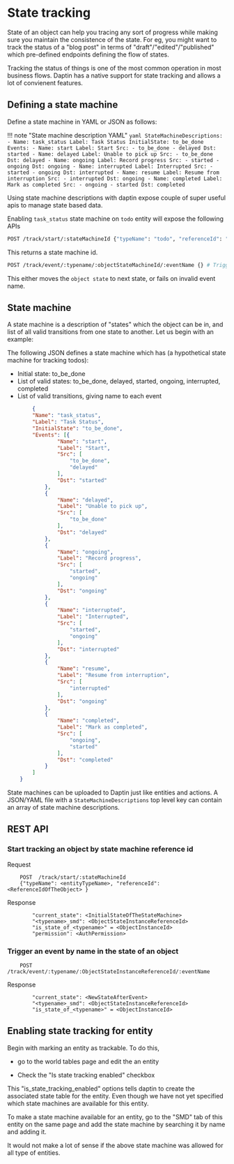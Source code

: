 # State tracking

State of an object can help you tracing any sort of progress while making sure you maintain the consistence of the state. For eg, you might want to track the status of a "blog post" in terms of "draft"/"edited"/"published" which pre-defined endpoints defining the flow of states.

Tracking the status of things is one of the most common operation in most business flows. Daptin has a native support for state tracking and allows a lot of convienent features.


## Defining a state machine

Define a state machine in YAML or JSON as follows:

!!! note "State machine description YAML"
    ```yaml
    StateMachineDescriptions:
    - Name: task_status
      Label: Task Status
      InitialState: to_be_done
      Events:
      - Name: start
        Label: Start
        Src:
        - to_be_done
        - delayed
        Dst: started
      - Name: delayed
        Label: Unable to pick up
        Src:
        - to_be_done
        Dst: delayed
      - Name: ongoing
        Label: Record progress
        Src:
        - started
        - ongoing
        Dst: ongoing
      - Name: interrupted
        Label: Interrupted
        Src:
        - started
        - ongoing
        Dst: interrupted
      - Name: resume
        Label: Resume from interruption
        Src:
        - interrupted
        Dst: ongoing
      - Name: completed
        Label: Mark as completed
        Src:
        - ongoing
        - started
        Dst: completed
    ```

Using state machine descriptions with daptin expose couple of super useful apis to manage state based data.

Enabling `task_status` state machine on `todo` entity will expose the following APIs


```bash
POST /track/start/:stateMachineId {"typeName": "todo", "referenceId": "objectId"} # Start tracking a particular object by id
```

This returns a state machine id.

```bash
POST /track/event/:typename/:objectStateMachineId/:eventName {} # Trigger event on current state
```

This either moves the `object state` to next state, or fails on invalid event name.



## State machine

A state machine is a description of "states" which the object can be in, and list of all valid transitions from one state to another. Let us begin with an example:

The following JSON defines a state machine which has (a hypothetical state machine for tracking todos):

- Initial state: to_be_done
- List of valid states: to_be_done, delayed, started, ongoing, interrupted, completed
- List of valid transitions, giving name to each event

```json
		{
        "Name": "task_status",
        "Label": "Task Status",
        "InitialState": "to_be_done",
        "Events": [{
                "Name": "start",
                "Label": "Start",
                "Src": [
                    "to_be_done",
                    "delayed"
                ],
                "Dst": "started"
            },
            {
                "Name": "delayed",
                "Label": "Unable to pick up",
                "Src": [
                    "to_be_done"
                ],
                "Dst": "delayed"
            },
            {
                "Name": "ongoing",
                "Label": "Record progress",
                "Src": [
                    "started",
                    "ongoing"
                ],
                "Dst": "ongoing"
            },
            {
                "Name": "interrupted",
                "Label": "Interrupted",
                "Src": [
                    "started",
                    "ongoing"
                ],
                "Dst": "interrupted"
            },
            {
                "Name": "resume",
                "Label": "Resume from interruption",
                "Src": [
                    "interrupted"
                ],
                "Dst": "ongoing"
            },
            {
                "Name": "completed",
                "Label": "Mark as completed",
                "Src": [
                    "ongoing",
                    "started"
                ],
                "Dst": "completed"
            }
        ]
    }

```

State machines can be uploaded to Daptin just like entities and actions. A JSON/YAML file with a ```StateMachineDescriptions``` top level key can contain an array of state machine descriptions.


## REST API

### Start tracking an object by state machine reference id


Request
```
	POST  /track/start/:stateMachineId
	{"typeName": <entityTypeName>, "referenceId": <ReferenceIdOfTheObject> }
```

Response
```
		"current_state": <InitialStateOfTheStateMachine>
		"<typename>_smd": <ObjectStateInstanceReferenceId>
		"is_state_of_<typename>" = <ObjectInstanceId>
		"permission": <AuthPermission>
```

### Trigger an event by name in the state of an object

```
	POST  /track/event/:typename/:ObjectStateInstanceReferenceId/:eventName
```
Response
```
		"current_state": <NewStateAfterEvent>
		"<typename>_smd": <ObjectStateInstanceReferenceId>
		"is_state_of_<typename>" = <ObjectInstanceId>
```



## Enabling state tracking for entity

Begin with marking an entity as trackable. To do this,

- go to the world tables page and edit the an entity

- Check the "Is state tracking enabled" checkbox

This "is_state_tracking_enabled" options tells daptin to create the associated state table for the entity. Even though we have not yet specified which state machines are available for this entity.

To make a state machine available for an entity, go to the "SMD" tab of this entity on the same page and add the state machine by searching it by name and adding it.

It would not make a lot of sense if the above state machine was allowed for all type of entities.
